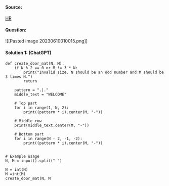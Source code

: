 
#### Source:
[HR](https://www.hackerrank.com/challenges/designer-door-mat?isFullScreen=true)

#### Question:

![[Pasted image 20230610010015.png]]

#### Solution 1: (ChatGPT)

```
def create_door_mat(N, M):
    if N % 2 == 0 or M != 3 * N:
        print("Invalid size. N should be an odd number and M should be 3 times N.")
        return

    pattern = ".|."
    middle_text = "WELCOME"

    # Top part
    for i in range(1, N, 2):
        print((pattern * i).center(M, "-"))

    # Middle row
    print(middle_text.center(M, "-"))

    # Bottom part
    for i in range(N - 2, -1, -2):
        print((pattern * i).center(M, "-"))


# Example usage
N, M = input().split(" ")

N = int(N)
M =int(M)
create_door_mat(N, M
```